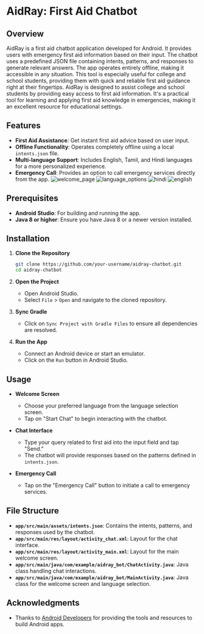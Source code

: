 # AidRay: First Aid Chatbot

## Overview

AidRay is a first aid chatbot application developed for Android. It provides users with emergency first aid information based on their input. The chatbot uses a predefined JSON file containing intents, patterns, and responses to generate relevant answers. The app operates entirely offline, making it accessible in any situation. This tool is especially useful for college and school students, providing them with quick and reliable first aid guidance right at their fingertips.
AidRay is designed to assist college and school students by providing easy access to first aid information. It's a practical tool for learning and applying first aid knowledge in emergencies, making it an excellent resource for educational settings.

## Features

- **First Aid Assistance**: Get instant first aid advice based on user input.
- **Offline Functionality**: Operates completely offline using a local `intents.json` file.
- **Multi-language Support**: Includes English, Tamil, and Hindi languages for a more personalized experience.
- **Emergency Call**: Provides an option to call emergency services directly from the app.
  ![welcome_page](https://github.com/Nidharshana0325/AidRay/blob/main/welcome%20page.jpg?raw=true)
![language_options](https://github.com/Nidharshana0325/AidRay/blob/main/language.jpg?raw=true)
![hindi](https://github.com/Nidharshana0325/AidRay/blob/main/hindi.jpg?raw=true)
![english](https://github.com/Nidharshana0325/AidRay/blob/main/english.jpg?raw=true)
## Prerequisites

- **Android Studio**: For building and running the app.
- **Java 8 or higher**: Ensure you have Java 8 or a newer version installed.

## Installation

1. **Clone the Repository**
    ```bash
    git clone https://github.com/your-username/aidray-chatbot.git
    cd aidray-chatbot
    ```

2. **Open the Project**
    - Open Android Studio.
    - Select `File` > `Open` and navigate to the cloned repository.

3. **Sync Gradle**
    - Click on `Sync Project with Gradle Files` to ensure all dependencies are resolved.

4. **Run the App**
    - Connect an Android device or start an emulator.
    - Click on the `Run` button in Android Studio.

## Usage

- **Welcome Screen**
    - Choose your preferred language from the language selection screen.
    - Tap on "Start Chat" to begin interacting with the chatbot.

- **Chat Interface**
    - Type your query related to first aid into the input field and tap "Send."
    - The chatbot will provide responses based on the patterns defined in `intents.json`.

- **Emergency Call**
    - Tap on the "Emergency Call" button to initiate a call to emergency services.

## File Structure

- **`app/src/main/assets/intents.json`**: Contains the intents, patterns, and responses used by the chatbot.
- **`app/src/main/res/layout/activity_chat.xml`**: Layout for the chat interface.
- **`app/src/main/res/layout/activity_main.xml`**: Layout for the main welcome screen.
- **`app/src/main/java/com/example/aidray_bot/ChatActivity.java`**: Java class handling chat interactions.
- **`app/src/main/java/com/example/aidray_bot/MainActivity.java`**: Java class for the welcome screen and language selection.


## Acknowledgments

- Thanks to [Android Developers](https://developer.android.com/) for providing the tools and resources to build Android apps.


